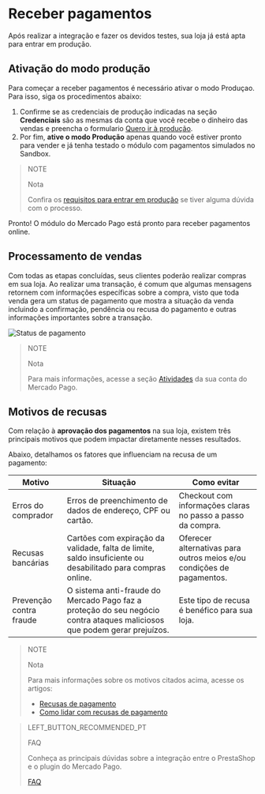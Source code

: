 # Receber pagamentos

Após realizar a integração e fazer os devidos testes, sua loja já está apta para entrar em produção.

## Ativação do modo produção

Para começar a receber pagamentos é necessário ativar o modo Produçao. Para isso, siga os procedimentos abaixo:

1. Confirme se as credenciais de produção indicadas na seção **Credenciais** são as mesmas da conta que você recebe o dinheiro das vendas e preencha o formulario [Quero ir à produção](https://www.mercadopago.com/mlb/account/credentials/).
2. Por fim, **ative o modo Produção** apenas quando você estiver pronto para vender e já tenha testado o módulo com pagamentos simulados no Sandbox.

> NOTE
>
> Nota
>
> Confira os [requisitos para entrar em produção](https://www.mercadopago[FAKER][URL][DOMAIN]/developers/pt/guides/online-payments/checkout-api/goto-production) se tiver alguma dúvida com o processo.

Pronto! O módulo do Mercado Pago está pronto para receber pagamentos online.

## Processamento de vendas

Com todas as etapas concluídas, seus clientes poderão realizar compras em sua loja. Ao realizar uma transação, é comum que algumas mensagens retornem com informações específicas sobre a compra, visto que toda venda gera um status de pagamento que mostra a situação da venda incluindo a confirmação, pendência ou recusa do pagamento e outras informações importantes sobre a transação. 

![Status de pagamento](/images/prestashop/status_pt.png)

> NOTE
>
> Nota
>
> Para mais informações, acesse a seção [Atividades](https://www.mercadopago[FAKER][URL][DOMAIN]/activities) da sua conta do Mercado Pago.

## Motivos de recusas

Com relação à **aprovação dos pagamentos** na sua loja, existem três principais motivos que podem impactar diretamente nesses resultados. 

Abaixo, detalhamos os fatores que influenciam na recusa de um pagamento:

| Motivo | Situação | Como evitar |
|---|---|---|
| Erros do comprador | Erros de preenchimento de dados de endereço, CPF ou cartão. | Checkout com informações claras no passo a passo da compra. |
| Recusas bancárias | Cartões com expiração da validade, falta de limite, saldo insuficiente ou desabilitado para compras online.| Oferecer alternativas para outros meios e/ou condições de pagamentos. | 
| Prevenção contra fraude | O sistema anti-fraude do Mercado Pago faz a proteção do seu negócio contra ataques maliciosos que podem gerar prejuízos. | Este tipo de recusa é benéfico para sua loja.  |

> NOTE
>
> Nota
>
> Para mais informações sobre os motivos citados acima, acesse os artigos:
>
> * [Recusas de pagamento](https://conteudo.mercadopago.com.br/entenda-como-funcionam-as-recusas-de-aprovacao-de-pagamentos-no-mercado-pago) 
> * [Como lidar com recusas de pagamento](https://conteudo.mercadopago.com.br/como-lidar-com-as-recusas-de-pagamento-do-cartao-de-credito-no-seu-e-commerce)

> LEFT_BUTTON_RECOMMENDED_PT
>
> FAQ
>
> Conheça as principais dúvidas sobre a integração entre o PrestaShop e o plugin do Mercado Pago.
>
> [FAQ](https://www.mercadopago[FAKER][URL][DOMAIN]/developers/pt/guides/plugins/prestashop/faq)